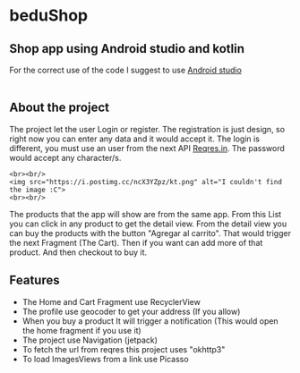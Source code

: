 # beduShop
## Shop app using Android studio and kotlin

For the correct use of the code I suggest to use <a href="https://developer.android.com/studio">Android studio</a><br></br>

## About the project
The project let the user Login or register. The registration is just design, so right now you can enter any data and it would accept it.
The login is different, you must use an user from the next API <a href="https://reqres.in/api/users/">Reqres.in</a>. The password would accept any character/s.

    <br><br/>
    <img src="https://i.postimg.cc/ncX3YZpz/kt.png" alt="I couldn't find the image :C">
    <br><br/>


The products that the app will show are from the same app. From this List you can click in any product to get the detail view.
From the detail view you can buy the products with the button "Agregar al carrito". That would trigger the next Fragment (The Cart).
Then if you want can add more of that product. And then checkout to buy it.


## Features

<ul>
    <li>The Home and Cart Fragment use RecyclerView</li>
    <li>The profile use geocoder to get your address (If you allow)</li>
    <li>When you buy a product It will trigger a notification (This would open the home fragment if you use it)</li>
    <li>The project use Navigation (jetpack)</li>
    <li>To fetch the url from reqres this project uses "okhttp3"</li>
    <li>To load ImagesViews from a link use Picasso</li>
</ul>
